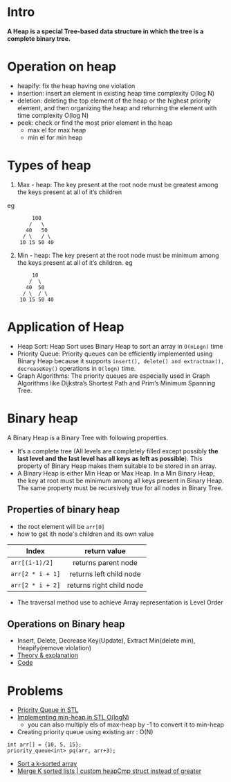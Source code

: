 # Intro

**A Heap is a special Tree-based data structure in which the tree is a complete binary tree.**

# Operation on heap

- heapify: fix the heap having one violation
- insertion: insert an element in existing heap time complexity O(log N)
- deletion: deleting the top element of the heap or the highest priority element, and then organizing the heap and returning the element with time complexity O(log N)
- peek: check or find the most prior element in the heap
    - max el for max heap
    - min el for min heap

# Types of heap

1) Max - heap: The key present at the root node must be greatest among the keys present at all of it’s children

eg 

```
        100
       /   \
      40   50
     / \   / \
    10 15 50 40
```

2) Min - heap: The key present at the root node must be minimum among the keys present at all of it’s children.
eg

```
        10
       /  \
      40  50
     / \  / \
    10 15 50 40
```

# Application of Heap

- Heap Sort: Heap Sort uses Binary Heap to sort an array in `O(nLogn)` time
- Priority Queue: Priority queues can be efficiently implemented using Binary Heap because it supports `insert(), delete() and extractmax(), decreaseKey()` operations in `O(logn)` time. 
- Graph Algorithms: The priority queues are especially used in Graph Algorithms like Dijkstra’s Shortest Path and Prim’s Minimum Spanning Tree.

# Binary heap

A Binary Heap is a Binary Tree with following properties.
- It’s a complete tree (All levels are completely filled except possibly **the last level and the last level has all keys as left as possible**). This property of Binary Heap makes them suitable to be stored in an array.
- A Binary Heap is either Min Heap or Max Heap. In a Min Binary Heap, the key at root must be minimum among all keys present in Binary Heap. The same property must be recursively true for all nodes in Binary Tree. 

## Properties of binary heap
- the root element will be `arr[0]`
- how to get ith node's children and its own value

Index | return value
------- | :------: |
`arr[(i-1)/2]` | returns parent node |
`arr[2 * i + 1]` | returns left child node |
`arr[2 * i + 2]` | returns right child node |

- The traversal method use to achieve Array representation is Level Order

## Operations on Binary heap

- Insert, Delete, Decrease Key(Update), Extract Min(delete min), Heapify(remove violation)
- [Theory & explanation](MinHeap/readme.md)
- [Code](MinHeap/min_heap.cpp)

# Problems

- [Priority Queue in STL](priority_queue.cpp)
- [Implementing min-heap in STL O(logN)](min_heap_stl.cpp)
    - you can also multiply els of max-heap by -1 to convert it to min-heap
- Creating priority queue using existing arr : O(N)

```
int arr[] = {10, 5, 15};
priority_queue<int> pq(arr, arr+3);
```

- [Sort a k-sorted array](k-sorted-arr.cpp)
- [Merge K sorted lists | custom heapCmp struct instead of greater<int>](k-sorted-list.cpp)